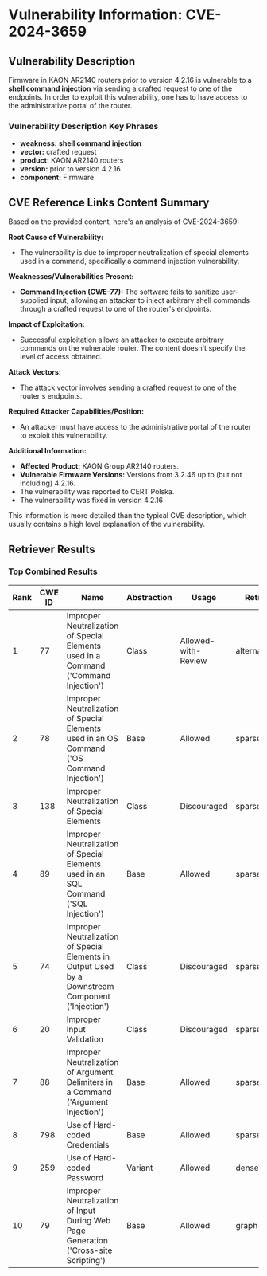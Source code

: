 # Vulnerability Information: CVE-2024-3659

## Vulnerability Description
Firmware in KAON AR2140 routers prior to version 4.2.16 is vulnerable to a **shell command injection** via sending a crafted request to one of the endpoints. In order to exploit this vulnerability, one has to have access to the administrative portal of the router.

### Vulnerability Description Key Phrases
- **weakness:** **shell command injection**
- **vector:** crafted request
- **product:** KAON AR2140 routers
- **version:** prior to version 4.2.16
- **component:** Firmware

## CVE Reference Links Content Summary
Based on the provided content, here's an analysis of CVE-2024-3659:

**Root Cause of Vulnerability:**

*   The vulnerability is due to improper neutralization of special elements used in a command, specifically a command injection vulnerability.

**Weaknesses/Vulnerabilities Present:**

*   **Command Injection (CWE-77):** The software fails to sanitize user-supplied input, allowing an attacker to inject arbitrary shell commands through a crafted request to one of the router's endpoints.

**Impact of Exploitation:**

*   Successful exploitation allows an attacker to execute arbitrary commands on the vulnerable router. The content doesn't specify the level of access obtained.

**Attack Vectors:**

*   The attack vector involves sending a crafted request to one of the router's endpoints.

**Required Attacker Capabilities/Position:**

*   An attacker must have access to the administrative portal of the router to exploit this vulnerability.

**Additional Information:**

*   **Affected Product:** KAON Group AR2140 routers.
*  **Vulnerable Firmware Versions:** Versions from 3.2.46 up to (but not including) 4.2.16.
*   The vulnerability was reported to CERT Polska.
*   The vulnerability was fixed in version 4.2.16

This information is more detailed than the typical CVE description, which usually contains a high level explanation of the vulnerability.

## Retriever Results

### Top Combined Results

| Rank | CWE ID | Name | Abstraction | Usage  | Retrievers | Individual Scores |
|------|--------|------|-------------|-------|------------|-------------------|
| 1 | 77 | Improper Neutralization of Special Elements used in a Command ('Command Injection') | Class | Allowed-with-Review | alternate_terms | 0.800 |
| 2 | 78 | Improper Neutralization of Special Elements used in an OS Command ('OS Command Injection') | Base | Allowed | sparse | 0.343 |
| 3 | 138 | Improper Neutralization of Special Elements | Class | Discouraged | sparse | 0.318 |
| 4 | 89 | Improper Neutralization of Special Elements used in an SQL Command ('SQL Injection') | Base | Allowed | sparse | 0.303 |
| 5 | 74 | Improper Neutralization of Special Elements in Output Used by a Downstream Component ('Injection') | Class | Discouraged | sparse | 0.292 |
| 6 | 20 | Improper Input Validation | Class | Discouraged | sparse | 0.291 |
| 7 | 88 | Improper Neutralization of Argument Delimiters in a Command ('Argument Injection') | Base | Allowed | sparse | 0.291 |
| 8 | 798 | Use of Hard-coded Credentials | Base | Allowed | sparse | 0.285 |
| 9 | 259 | Use of Hard-coded Password | Variant | Allowed | dense | 0.515 |
| 10 | 79 | Improper Neutralization of Input During Web Page Generation ('Cross-site Scripting') | Base | Allowed | graph | 0.002 |

